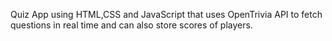 Quiz App using HTML,CSS and JavaScript that uses OpenTrivia API to fetch questions in real time and can also store scores of players.
